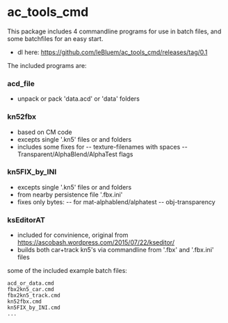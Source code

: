 # ac_tools_cmd

This package includes 4 commandline programs for use in batch files, and some batchfiles for an easy start.
 - dl here: https://github.com/leBluem/ac_tools_cmd/releases/tag/0.1

The included programs are:

### acd_file
 - unpack or pack 'data.acd' or 'data' folders

### kn52fbx
 - based on CM code
 - excepts single '.kn5' files or and folders
 - includes some fixes for
 -- texture-filenames with spaces
 -- Transparent/AlphaBlend/AlphaTest flags

### kn5FIX_by_INI
 - excepts single '.kn5' files or and folders
 - from nearby persistence file '.fbx.ini'
 - fixes only bytes:
 -- for mat-alphablend/alphatest
 -- obj-transparency

### ksEditorAT
 - included for convinience, original from https://ascobash.wordpress.com/2015/07/22/kseditor/
 - builds both car+track kn5's via commandline from '.fbx' and '.fbx.ini' files


some of the included example batch files:

```
acd_or_data.cmd
fbx2kn5_car.cmd
fbx2kn5_track.cmd
kn52fbx.cmd
kn5FIX_by_INI.cmd
...
```
